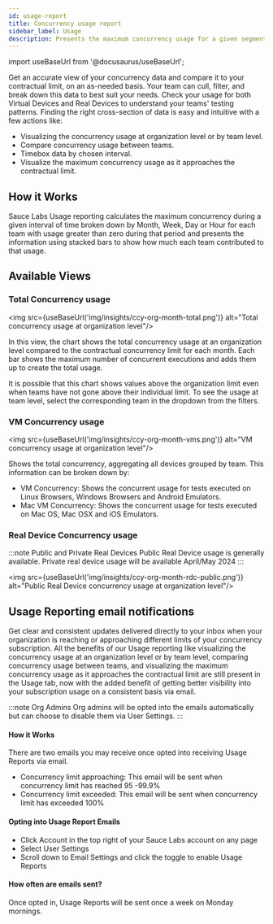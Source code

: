 ```yaml
---
id: usage-report
title: Concurrency usage report
sidebar_label: Usage
description: Presents the maximum concurrency usage for a given segment of time, aggregated by Month, Week, Day or Hour.
---
```


import useBaseUrl from '@docusaurus/useBaseUrl';

Get an accurate view of your concurrency data and compare it to your contractual limit, on an as-needed basis. Your team can cull, filter, and break down this data to best suit your needs. Check your usage for both Virtual Devices and Real Devices to understand your teams' testing patterns. Finding the right cross-section of data is easy and intuitive with a few actions like:

- Visualizing the concurrency usage at organization level or by team level.
- Compare concurrency usage between teams.
- Timebox data by chosen interval.
- Visualize the maximum concurrency usage as it approaches the contractual limit.

## How it Works

Sauce Labs Usage reporting calculates the maximum concurrency during a given interval of time broken down by Month, Week, Day or Hour for each team with usage greater than zero during that period and presents the information using stacked bars to show how much each team contributed to that usage.

## Available Views

### Total Concurrency usage

<img src={useBaseUrl('img/insights/ccy-org-month-total.png')} alt="Total concurrency usage at organization level"/>

In this view, the chart shows the total concurrency usage at an organization level compared to the contractual concurrency limit for each month. Each bar shows the maximum number of concurrent executions and adds them up to create the total usage.

It is possible that this chart shows values above the organization limit even when teams have not gone above their individual limit. To see the usage at team level, select the corresponding team in the dropdown from the filters.


### VM Concurrency usage

<img src={useBaseUrl('img/insights/ccy-org-month-vms.png')} alt="VM concurrency usage at organization level"/>

Shows the total concurrency, aggregating all devices grouped by team. This information can be broken down by:

- VM Concurrency: Shows the concurrent usage for tests executed on Linux Browsers, Windows Browsers and Android Emulators.
- Mac VM Concurrency: Shows the concurrent usage for tests executed on Mac OS, Mac OSX and iOS Emulators.

### Real Device Concurrency usage

:::note Public and Private Real Devices
Public Real Device usage is generally available. Private real device usage will be available April/May 2024
:::

<img src={useBaseUrl('img/insights/ccy-org-month-rdc-public.png')} alt="Public Real Device concurrency usage at organization level"/>

## Usage Reporting email notifications

Get clear and consistent updates delivered directly to your inbox when your organization is reaching or approaching different limits of your concurrency subscription. All the benefits of our Usage reporting like visualizing the concurrency usage at an organization level or by team level, comparing concurrency usage between teams, and visualizing the maximum concurrency usage as it approaches the contractual limit are still present in the Usage tab, now with the added benefit of getting better visibility into your subscription usage on a consistent basis via email.

:::note Org Admins 
Org admins will be opted into the emails automatically but can choose to disable them via User Settings.
:::

#### How it Works

There are two emails you may receive once opted into receiving Usage Reports via email. 

- Concurrency limit approaching: This email will be sent when concurrency limit has reached 95 -99.9%
- Concurrency limit exceeded: This email will be sent when concurrency limit has exceeded 100%

#### Opting into Usage Report Emails

- Click Account in the top right of your Sauce Labs account on any page
- Select User Settings
- Scroll down to Email Settings and click the toggle to enable Usage Reports

#### How often are emails sent?

Once opted in, Usage Reports will be sent once a week on Monday mornings. 
